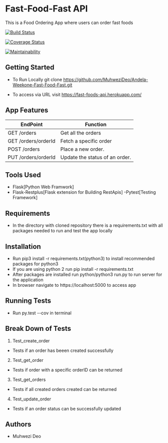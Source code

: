 # Fast-Food-Fast API
This is a Food Ordering App where users can order fast foods

[![Build Status](https://travis-ci.org/MuhweziDeo/Andela-Weekone-Fast-Food-Fast.svg?branch=160364084-api-endpoints)](https://travis-ci.org/MuhweziDeo/Andela-Weekone-Fast-Food-Fast)

[![Coverage Status](https://coveralls.io/repos/github/MuhweziDeo/Andela-Weekone-Fast-Food-Fast/badge.svg?branch=160364084-api-endpoints)](https://coveralls.io/github/MuhweziDeo/Andela-Weekone-Fast-Food-Fast?branch=160364084-api-endpoints)

[![Maintainability](https://api.codeclimate.com/v1/badges/85578458cdbe4b22ab63/maintainability)](https://codeclimate.com/github/MuhweziDeo/Andela-Weekone-Fast-Food-Fast/maintainability)



## Getting Started
- To Run Locally git clone https://github.com/MuhweziDeo/Andela-Weekone-Fast-Food-Fast.git

- To access via URL visit
https://fast-foods-api.herokuapp.com/



## App Features
| EndPoint  | Function |
| ------------- | ------------- |
|GET /orders   | Get all the orders |
|GET /orders/orderId| Fetch a specific order  |
|POST /orders|Place a new order.  |
|PUT /orders/orderId|Update the status of an order. |


## Tools Used
- Flask[Python Web Framwork]
- Flask-Restplus[Flask extension for Building RestApis]
-Pytest[Testing Framework]


## Requirements
- In the directory with cloned repository there is a requirements.txt with all packages needed to run and test the app locally

## Installation 
- Run pip3 install -r requirements.txt(python3) to install recommended packages for python3
- If you are using python 2 run pip install -r requirements.txt 
- After packages are installed run python/python3 run.py to run server for the application
- In browser navigate to https://localhost:5000 to access app

## Running Tests
- Run py.test --cov in terminal

## Break Down of Tests
1. Test_create_order
- Tests if an order has beeen created successfully

2. Test_get_order
- Tests if order with a specific orderID can be returned
3. Test_get_orders
- Tests if all created orders created can be returned

4. Test_update_order
- Tests if an order status can be successfully updated

## Authors
- Muhwezi Deo